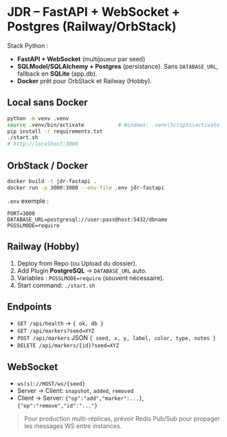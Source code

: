 # JDR – FastAPI + WebSocket + Postgres (Railway/OrbStack)

Stack Python :
- **FastAPI + WebSocket** (multijoueur par seed)
- **SQLModel/SQLAlchemy + Postgres** (persistance). Sans `DATABASE_URL`, fallback en **SQLite** (app.db).
- **Docker** prêt pour OrbStack et Railway (Hobby).

## Local sans Docker
```bash
python -m venv .venv
source .venv/bin/activate           # Windows: .venv\Scripts\activate
pip install -r requirements.txt
./start.sh
# http://localhost:3000
```

## OrbStack / Docker
```bash
docker build -t jdr-fastapi .
docker run -p 3000:3000 --env-file .env jdr-fastapi
```
`.env` exemple :
```
PORT=3000
DATABASE_URL=postgresql://user:pass@host:5432/dbname
PGSSLMODE=require
```

## Railway (Hobby)
1. Deploy from Repo (ou Upload du dossier).
2. Add Plugin **PostgreSQL** → `DATABASE_URL` auto.
3. Variables : `PGSSLMODE=require` (souvent nécessaire).
4. Start command: `./start.sh`

## Endpoints
- `GET /api/health` → `{ ok, db }`
- `GET /api/markers?seed=XYZ`
- `POST /api/markers` JSON `{ seed, x, y, label, color, type, notes }`
- `DELETE /api/markers/{id}?seed=XYZ`

## WebSocket
- `ws(s)://HOST/ws/{seed}`
- Server → Client: `snapshot`, `added`, `removed`
- Client → Server: `{"op":"add","marker":...}`, `{"op":"remove","id":"..."}`

> Pour production multi-réplicas, prévoir Redis Pub/Sub pour propager les messages WS entre instances.
